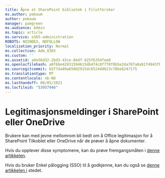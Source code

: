```yaml
---
title: Åpne et SharePoint bibliotek i Filutforsker
ms.author: pebaum
author: pebaum
manager: pamgreen
ms.audience: Admin
ms.topic: article
ms.service: o365-administration
ROBOTS: NOINDEX, NOFOLLOW
localization_priority: Normal
ms.collection: Adm_O365
ms.custom: ''
ms.assetid: a8e56d32-2bd3-43ce-84df-925f6354fee0
ms.openlocfilehash: a0f6be42831594615db474c8f7f0f0b5e2da787a8a91f4943fb2c27ec57abb2a
ms.sourcegitcommit: b5f7da89a650d2915dc652449623c78be6247175
ms.translationtype: MT
ms.contentlocale: nb-NO
ms.lasthandoff: 08/05/2021
ms.locfileid: "53957946"
---
```

# <a name="credential-messages-in-sharepoint-or-onedrive"></a>Legitimasjonsmeldinger i SharePoint eller OneDrive

Brukere kan med jevne mellomrom bli bedt om å Office legitimasjon for å SharePoint Tilkoblet eller OneDrive når de prøver å åpne dokumenter.

Hvis du opplever disse symptomene, kan du prøve fremgangsmåten i [denne artikkelen](https://support.microsoft.com/help/2913639/office-applications-periodically-prompt-for-credentials-to-sharepoint).

Hvis du bruker Enkel pålogging (SSO) til å godkjenne, kan du også se [denne artikkelen i](https://support.microsoft.com/help/4025962/cant-sign-in-after-update-to-office-2016-build-16-0-7967-on-windows-10) stedet.
